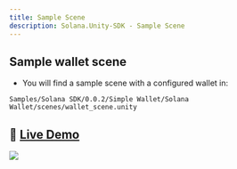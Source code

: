 ```yaml
---
title: Sample Scene
description: Solana.Unity-SDK - Sample Scene
---
```


## Sample wallet scene

* You will find a sample scene with a configured wallet in:

```shell
Samples/Solana SDK/0.0.2/Simple Wallet/Solana Wallet/scenes/wallet_scene.unity
```

## 🚀 [Live Demo](https://magicblock-labs.github.io/Solana.Unity-SDK/)

[![](https://i.imgur.com/f4AF8Yn.gif)](https://garbles-labs.github.io/Solana.Unity-SDK/)
